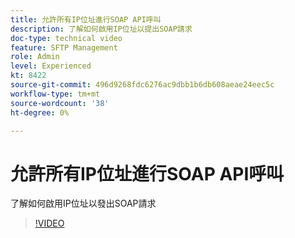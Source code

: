 ```yaml
---
title: 允許所有IP位址進行SOAP API呼叫
description: 了解如何啟用IP位址以提出SOAP請求
doc-type: technical video
feature: SFTP Management
role: Admin
level: Experienced
kt: 8422
source-git-commit: 496d9268fdc6276ac9dbb1b6db608aeae24eec5c
workflow-type: tm+mt
source-wordcount: '38'
ht-degree: 0%

---
```



# 允許所有IP位址進行SOAP API呼叫

了解如何啟用IP位址以發出SOAP請求

>[!VIDEO](https://video.tv.adobe.com/v/335978?quality=12)
